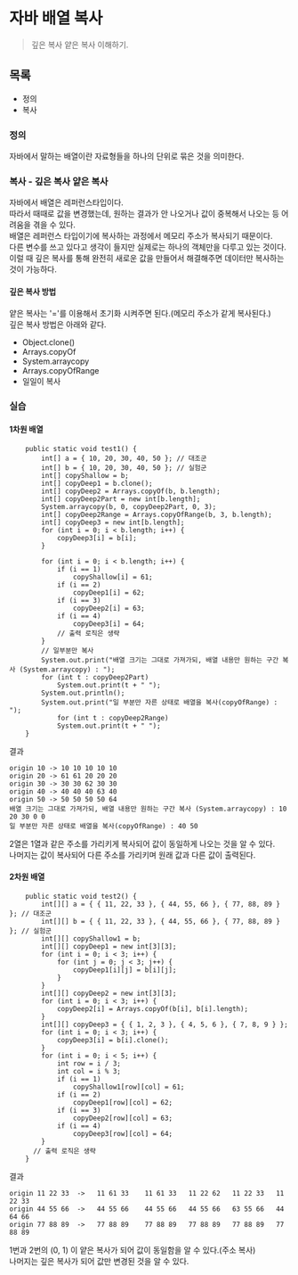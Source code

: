 # 자바 배열 복사
> 깊은 복사 얕은 복사 이해하기.
## 목록
- 정의
- 복사
### 정의
자바에서 말하는 배열이란 자료형들을 하나의 단위로 묶은 것을 의미한다.
### 복사 - 깊은 복사 얕은 복사
자바에서 배열은 레퍼런스타입이다.  
따라서 때때로 값을 변경했는데, 원하는 결과가 안 나오거나 값이 중복해서 나오는 등 어려움을 겪을 수 있다.  
배열은 레퍼런스 타입이기에 복사하는 과정에서 메모리 주소가 복사되기 때문이다.  
다른 변수를 쓰고 있다고 생각이 들지만 실제로는 하나의 객체만을 다루고 있는 것이다.  
이럴 때 깊은 복사를 통해 완전히 새로운 값을 만들어서 해결해주면 데이터만 복사하는 것이 가능하다.  
#### 깊은 복사 방법
얕은 복사는 '='를 이용해서 초기화 시켜주면 된다.(메모리 주소가 같게 복사된다.)  
깊은 복사 방법은 아래와 같다.
- Object.clone()
- Arrays.copyOf
- System.arraycopy
- Arrays.copyOfRange
- 일일이 복사
### 실습
#### 1차원 배열
```
	public static void test1() {
		int[] a = { 10, 20, 30, 40, 50 }; // 대조군
		int[] b = { 10, 20, 30, 40, 50 }; // 실험군
		int[] copyShallow = b;
		int[] copyDeep1 = b.clone();
		int[] copyDeep2 = Arrays.copyOf(b, b.length);
		int[] copyDeep2Part = new int[b.length];
		System.arraycopy(b, 0, copyDeep2Part, 0, 3);
		int[] copyDeep2Range = Arrays.copyOfRange(b, 3, b.length);
		int[] copyDeep3 = new int[b.length];
		for (int i = 0; i < b.length; i++) {
			copyDeep3[i] = b[i];
		}

		for (int i = 0; i < b.length; i++) {
			if (i == 1)
				copyShallow[i] = 61;
			if (i == 2)
				copyDeep1[i] = 62;
			if (i == 3)
				copyDeep2[i] = 63;
			if (i == 4)
				copyDeep3[i] = 64;
            // 출력 로직은 생략
		}
		// 일부분만 복사
		System.out.print("배열 크기는 그대로 가져가되, 배열 내용만 원하는 구간 복사 (System.arraycopy) : ");
		for (int t : copyDeep2Part)
			System.out.print(t + " ");
		System.out.println();
		System.out.print("일 부분만 자른 상태로 배열을 복사(copyOfRange) : ");
			for (int t : copyDeep2Range)
			System.out.print(t + " ");
	}
```
결과
```
origin 10 -> 10 10 10 10 10
origin 20 -> 61 61 20 20 20
origin 30 -> 30 30 62 30 30
origin 40 -> 40 40 40 63 40
origin 50 -> 50 50 50 50 64
배열 크기는 그대로 가져가되, 배열 내용만 원하는 구간 복사 (System.arraycopy) : 10 20 30 0 0 
일 부분만 자른 상태로 배열을 복사(copyOfRange) : 40 50 
```
2열은 1열과 같은 주소를 가리키게 복사되어 값이 동일하게 나오는 것을 알 수 있다.  
나머지는 값이 복사되어 다른 주소를 가리키며 원래 값과 다른 값이 출력된다.  
#### 2차원 배열
```
	public static void test2() {
		int[][] a = { { 11, 22, 33 }, { 44, 55, 66 }, { 77, 88, 89 } }; // 대조군
		int[][] b = { { 11, 22, 33 }, { 44, 55, 66 }, { 77, 88, 89 } }; // 실험군
		int[][] copyShallow1 = b;
		int[][] copyDeep1 = new int[3][3];
		for (int i = 0; i < 3; i++) {
			for (int j = 0; j < 3; j++) {
				copyDeep1[i][j] = b[i][j];
			}
		}
		int[][] copyDeep2 = new int[3][3];
		for (int i = 0; i < 3; i++) {
			copyDeep2[i] = Arrays.copyOf(b[i], b[i].length);
		}
		int[][] copyDeep3 = { { 1, 2, 3 }, { 4, 5, 6 }, { 7, 8, 9 } };
		for (int i = 0; i < 3; i++) {
			copyDeep3[i] = b[i].clone();
		}
		for (int i = 0; i < 5; i++) {
			int row = i / 3;
			int col = i % 3;
			if (i == 1)
				copyShallow1[row][col] = 61;
			if (i == 2)
				copyDeep1[row][col] = 62;
			if (i == 3)
				copyDeep2[row][col] = 63;
			if (i == 4)
				copyDeep3[row][col] = 64;
		}
      // 출력 로직은 생략
	}
```
결과
```
origin 11 22 33  ->   11 61 33    11 61 33   11 22 62   11 22 33   11 22 33 
origin 44 55 66  ->   44 55 66    44 55 66   44 55 66   63 55 66   44 64 66 
origin 77 88 89  ->   77 88 89    77 88 89   77 88 89   77 88 89   77 88 89 
```
1번과 2번의 (0, 1) 이 얕은 복사가 되어 값이 동일함을 알 수 있다.(주소 복사)  
나머지는 깊은 복사가 되어 값만 변경된 것을 알 수 있다.
